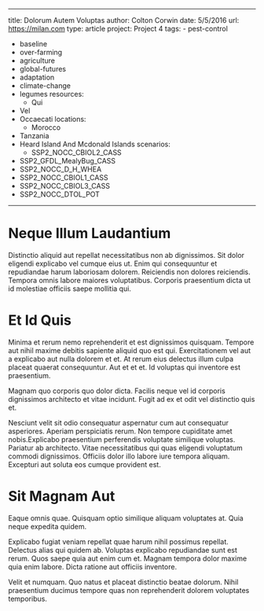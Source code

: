 ---
  title: Dolorum Autem Voluptas
  author: Colton Corwin
  date: 5/5/2016
  url: https://milan.com
  type: article
  project: Project 4
  tags:
    - pest-control
  - baseline
  - over-farming
  - agriculture
  - global-futures
  - adaptation
  - climate-change
  - legumes
  resources:
    - Qui
  - Vel
  - Occaecati
  locations:
    - Morocco
  - Tanzania
  - Heard Island And Mcdonald Islands
  scenarios:
    - SSP2_NOCC_CBIOL2_CASS
  - SSP2_GFDL_MealyBug_CASS
  - SSP2_NOCC_D_H_WHEA
  - SSP2_NOCC_CBIOL1_CASS
  - SSP2_NOCC_CBIOL3_CASS
  - SSP2_NOCC_DTOL_POT
  ---
  # Neque Illum Laudantium
Distinctio aliquid aut repellat necessitatibus non ab dignissimos. Sit dolor eligendi explicabo vel cumque eius ut. Enim qui consequuntur et repudiandae harum laboriosam dolorem. Reiciendis non dolores reiciendis. Tempora omnis labore maiores voluptatibus. Corporis praesentium dicta ut id molestiae officiis saepe mollitia qui.

# Et Id Quis
Minima et rerum nemo reprehenderit et est dignissimos quisquam. Tempore aut nihil maxime debitis sapiente aliquid quo est qui. Exercitationem vel aut a explicabo aut nulla dolorem et et. At rerum eius delectus illum culpa placeat quaerat consequuntur. Aut et et et. Id voluptas qui inventore est praesentium.
 Magnam quo corporis quo dolor dicta. Facilis neque vel id corporis dignissimos architecto et vitae incidunt. Fugit ad ex et odit vel distinctio quis et.
 Nesciunt velit sit odio consequatur aspernatur cum aut consequatur asperiores. Aperiam perspiciatis rerum. Non tempore cupiditate amet nobis.Explicabo praesentium perferendis voluptate similique voluptas. Pariatur ab architecto. Vitae necessitatibus qui quas eligendi voluptatum commodi dignissimos. Officiis dolor illo labore iure tempora aliquam. Excepturi aut soluta eos cumque provident est.

# Sit Magnam Aut
Eaque omnis quae. Quisquam optio similique aliquam voluptates at. Quia neque expedita quidem.
 Explicabo fugiat veniam repellat quae harum nihil possimus repellat. Delectus alias qui quidem ab. Voluptas explicabo repudiandae sunt est rerum. Quos saepe quia aut enim cum et. Magnam tempora dolor maxime quia enim labore. Dicta ratione aut officiis inventore.
 Velit et numquam. Quo natus et placeat distinctio beatae dolorum. Nihil praesentium ducimus tempore quas non reprehenderit dolorem voluptates temporibus.
